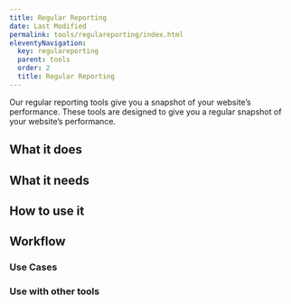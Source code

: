 ```yaml
---
title: Regular Reporting
date: Last Modified 
permalink: tools/regulareporting/index.html
eleventyNavigation:
  key: regulareporting 
  parent: tools
  order: 2
  title: Regular Reporting
---
```


Our regular reporting tools give you a snapshot of your website’s performance. These tools are designed to give you a regular snapshot of your website’s performance. 


## What it does

## What it needs

## How to use it

## Workflow

### Use Cases

### Use with other tools